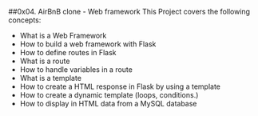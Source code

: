 ##0x04. AirBnB clone - Web framework
This Project covers the following concepts:
- What is a Web Framework
- How to build a web framework with Flask
- How to define routes in Flask
- What is a route
- How to handle variables in a route
- What is a template
- How to create a HTML response in Flask by using a template
- How to create a dynamic template (loops, conditions.)
- How to display in HTML data from a MySQL database
